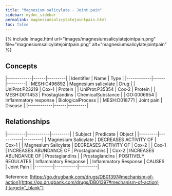 ```yaml
---
title: "Magnesium salicylate - Joint pain"
sidebar: mydoc_sidebar
permalink: magnesiumsalicylatejointpain.html
toc: false 
---
```


{% include image.html url="images/magnesiumsalicylatejointpain.png" file="magnesiumsalicylatejointpain.png" alt="magnesiumsalicylatejointpain" %}

## Concepts

|------------|------|---------|
| Identifier | Name | Type    |
|------------|------|---------|
| MESH:C496892 | Magnesium salicylate | Drug |
| UniProt:P23219 | Cox-1 | Protein |
| UniProt:P35354 | Cox-2 | Protein |
| MESH:D011453 | Prostaglandins | ChemicalSubstance |
| GO:0006954 | Inflammatory response | BiologicalProcess |
| MESH:D018771 | Joint pain | Disease |
|------------|------|---------|

## Relationships

|---------|-----------|---------|
| Subject | Predicate | Object  |
|---------|-----------|---------|
| Magnesium Salicylate | DECREASES ACTIVITY OF | Cox-1 |
| Magnesium Salicylate | DECREASES ACTIVITY OF | Cox-2 |
| Cox-1 | INCREASES ABUNDANCE OF | Prostaglandins |
| Cox-2 | INCREASES ABUNDANCE OF | Prostaglandins |
| Prostaglandins | POSITIVELY REGULATES | Inflammatory Response |
| Inflammatory Response | CAUSES | Joint Pain |
|---------|-----------|---------|

Reference: [https://go.drugbank.com/drugs/DB01397#mechanism-of-action](https://go.drugbank.com/drugs/DB01397#mechanism-of-action){:target="_blank"}